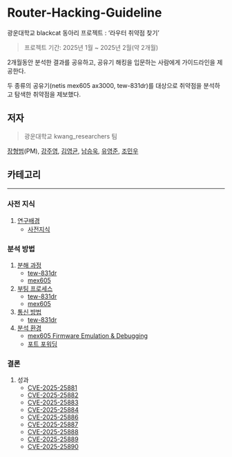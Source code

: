 # Router-Hacking-Guideline

광운대학교 blackcat 동아리 프로젝트 : ‘라우터 취약점 찾기’

> 프로젝트 기간: 2025년 1월 ~ 2025년 2월(약 2개월)
> 

2개월동안 분석한 결과를 공유하고, 공유기 해킹을 입문하는 사람에게 가이드라인을 제공한다.

두 종류의 공유기(netis mex605 ax3000, tew-831dr)를 대상으로 취약점을 분석하고 탐색한 취약점을 제보했다.

## 저자

> 광운대학교 kwang_researchers 팀
> 

[장형범](https://github.com/hbeooooooom)(PM), [강주영](https://github.com/jju00), [김영균](https://github.com/GHYoungKyun), [남승욱](https://github.com/Jujack0x0), [유영준](https://github.com/merryberry01), [조민우](https://github.com/cmw9957)

## 카테고리

---

### 사전 지식

1. [연구배경](https://github.com/hbeooooooom/router_vuln_analyze/blob/main/Background%20of%20study/README.md#%EC%97%B0%EA%B5%AC-%EB%B0%B0%EA%B2%BD)
   - [사전지식](https://github.com/hbeooooooom/router_vuln_analyze/blob/main/Background%20of%20study/README.md#1-%EC%82%AC%EC%A0%84-%EC%A7%80%EC%8B%9D)

### 분석 방법

1. [분해 과정](https://github.com/hbeooooooom/router_vuln_analyze/tree/main/Teardown%20process#2-%EB%B6%84%ED%95%B4-%EA%B3%BC%EC%A0%95)
    - [tew-831dr](https://github.com/hbeooooooom/router_vuln_analyze/tree/main/Teardown%20process#21-tew-831dr)
    - [mex605](https://github.com/hbeooooooom/router_vuln_analyze/tree/main/Teardown%20process#12-mex605)
2. [부팅 프로세스](https://github.com/hbeooooooom/router_vuln_analyze/tree/main/Booting%20process#3-%EB%B6%80%ED%8C%85-%ED%94%84%EB%A1%9C%EC%84%B8%EC%8A%A4-%EB%B6%84%EC%84%9D)
    - [tew-831dr](https://github.com/hbeooooooom/router_vuln_analyze/blob/main/Booting%20process/README.md#21-tew-831dr-%EB%B6%80%ED%8C%85-%ED%94%84%EB%A1%9C%EC%84%B8%EC%8A%A4-%EB%B6%84%EC%84%9D)
    - [mex605](https://github.com/hbeooooooom/router_vuln_analyze/tree/main/Booting%20process#22-mex605-%EB%B6%80%ED%8C%85-%ED%94%84%EB%A1%9C%EC%84%B8%EC%8A%A4-%EB%B6%84%EC%84%9D)
3. [통신 방법](https://github.com/hbeooooooom/router_vuln_analyze/blob/main/Communication%20method/README.md#4-%ED%86%B5%EC%8B%A0-%EB%B0%A9%EB%B2%95)
    - [tew-831dr](https://github.com/hbeooooooom/router_vuln_analyze/blob/main/Communication%20method/README.md#41-tew-831dr)
4. [분석 환경](https://github.com/hbeooooooom/router_vuln_analyze/blob/main/Analysis%20environment/README.md#4-%EB%B6%84%EC%84%9D-%ED%99%98%EA%B2%BD)
    - [mex605 Firmware Emulation & Debugging](https://github.com/hbeooooooom/router_vuln_analyze/blob/main/Analysis%20environment/README.md#41-mex605-firmware-emulation--debugging)
    - [포트 포워딩](https://github.com/hbeooooooom/router_vuln_analyze/blob/main/Analysis%20environment/README.md#42-%ED%8F%AC%ED%8A%B8-%ED%8F%AC%EC%9B%8C%EB%94%A9)

### 결론

1. 성과
   - [CVE-2025-25881](https://diagnostic-tower-322.notion.site/tew831dr-command-injection-9616a693a3584f8f88973cb9330eebde?pvs=4)
   - [CVE-2025-25882](https://diagnostic-tower-322.notion.site/MEX605-Stored-XSS-Vulnerability-Port-Mirroring-page-fc417b0026e14177b5de6c92db8d6107?pvs=4)
   - [CVE-2025-25883](https://diagnostic-tower-322.notion.site/MEX605-Stored-XSS-Vulnerability-Port-Mirroring-page-0e4c360c3f5e4993ac34b41022635d2e?pvs=4)
   - [CVE-2025-25884](https://diagnostic-tower-322.notion.site/MEX605-Stored-XSS-Vulnerability-remote-access-page-ACL-configuration-0f0da49ae94c4691a330d75481d2514a?pvs=4)
   - [CVE-2025-25886](https://diagnostic-tower-322.notion.site/MEX605-Stored-XSS-Vulnerability-wol-html-page-185c2ef102e8805aa47ae4db64e8df4a)
   - [CVE-2025-25887](https://diagnostic-tower-322.notion.site/MEX605-Stored-XSS-Vulnerability-advertisement-html-185c2ef102e8800cacc0c901dfde0223)
   - [CVE-2025-25888](https://diagnostic-tower-322.notion.site/MEX605-Stored-XSS-Vulnerability-vpn-html-pw-185c2ef102e880da93d4d190e9b76bde)
   - [CVE-2025-25889](https://diagnostic-tower-322.notion.site/MEX605-Stored-XSS-Vulnerability-vpn-html-page-id-185c2ef102e880dabf2ddf7dbbf121eb)
   - [CVE-2025-25890](https://diagnostic-tower-322.notion.site/MEX605-Stored-XSS-Vulnerability-vpn-html-page-name-185c2ef102e880e89cdada520d696b78?pvs=73)
